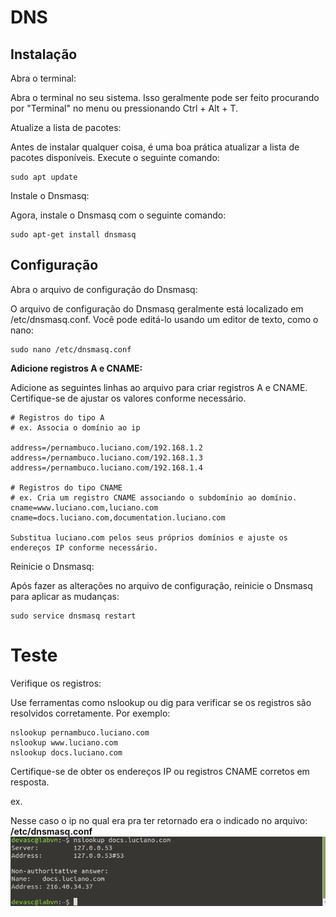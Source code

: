 # DNS

## Instalação

Abra o terminal:

Abra o terminal no seu sistema. Isso geralmente pode ser feito procurando por "Terminal" no menu ou pressionando Ctrl + Alt + T.

Atualize a lista de pacotes:

Antes de instalar qualquer coisa, é uma boa prática atualizar a lista de pacotes disponíveis. Execute o seguinte comando:

```
sudo apt update
```

Instale o Dnsmasq:

Agora, instale o Dnsmasq com o seguinte comando:

```
sudo apt-get install dnsmasq
```

## Configuração

Abra o arquivo de configuração do Dnsmasq:

O arquivo de configuração do Dnsmasq geralmente está localizado em /etc/dnsmasq.conf. Você pode editá-lo usando um editor de texto, como o nano:

```
sudo nano /etc/dnsmasq.conf
```

**Adicione registros A e CNAME:**

Adicione as seguintes linhas ao arquivo para criar registros A e CNAME. Certifique-se de ajustar os valores conforme necessário.

```
# Registros do tipo A
# ex. Associa o domínio ao ip

address=/pernambuco.luciano.com/192.168.1.2
address=/pernambuco.luciano.com/192.168.1.3
address=/pernambuco.luciano.com/192.168.1.4

# Registros do tipo CNAME
# ex. Cria um registro CNAME associando o subdomínio ao domínio.
cname=www.luciano.com,luciano.com
cname=docs.luciano.com,documentation.luciano.com

Substitua luciano.com pelos seus próprios domínios e ajuste os endereços IP conforme necessário.
```

Reinicie o Dnsmasq:

Após fazer as alterações no arquivo de configuração, reinicie o Dnsmasq para aplicar as mudanças:

```
sudo service dnsmasq restart
```


# Teste

Verifique os registros:

Use ferramentas como nslookup ou dig para verificar se os registros são resolvidos corretamente. Por exemplo:

```
nslookup pernambuco.luciano.com
nslookup www.luciano.com
nslookup docs.luciano.com
```

Certifique-se de obter os endereços IP ou registros CNAME corretos em resposta.

ex. 

Nesse caso o ip no qual era pra ter retornado era o indicado no arquivo: **/etc/dnsmasq.conf**
![Alt text](image.png)